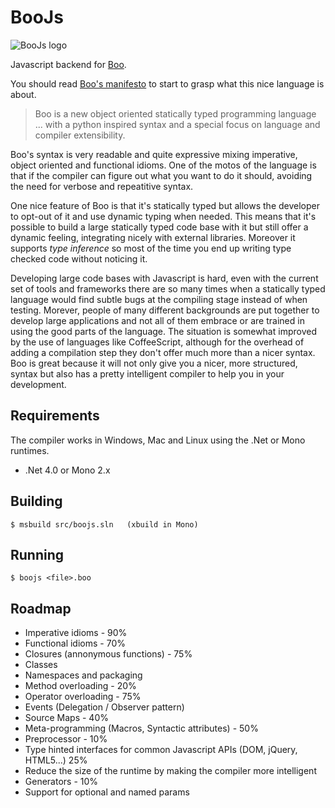 # BooJs

![BooJs logo](https://raw.github.com/drslump/boojs/master/extras/logo.png)

Javascript backend for [Boo](http://boo.codehaus.org).

You should read [Boo's manifesto](http://boo.codehaus.org/BooManifesto.pdf) to 
start to grasp what this nice language is about.

> Boo is a new object oriented statically typed programming language ... with a
  python inspired syntax and a special focus on language and compiler extensibility.

Boo's syntax is very readable and quite expressive mixing imperative, object
oriented and functional idioms. One of the motos of the language is that if the 
compiler can figure out what you want to do it should, avoiding the need for 
verbose and repeatitive syntax.

One nice feature of Boo is that it's statically typed but allows the developer to 
opt-out of it and use dynamic typing when needed. This means that it's possible to 
build a large statically typed code base with it but still offer a dynamic feeling, 
integrating nicely with external libraries. Moreover it supports _type inference_ 
so most of the time you end up writing type checked code without noticing it.

Developing large code bases with Javascript is hard, even with the current set of 
tools and frameworks there are so many times when a statically typed language would 
find subtle bugs at the compiling stage instead of when testing. Morever, people of 
many different backgrounds are put together to develop large applications and not 
all of them embrace or are trained in using the good parts of the language. The 
situation is somewhat improved by the use of languages like CoffeeScript, although 
for the overhead of adding a compilation step they don't offer much more than a nicer 
syntax. Boo is great because it will not only give you a nicer, more structured, syntax 
but also has a pretty intelligent compiler to help you in your development.


## Requirements

The compiler works in Windows, Mac and Linux using the .Net or Mono runtimes.

  - .Net 4.0 or Mono 2.x

## Building

    $ msbuild src/boojs.sln   (xbuild in Mono)

## Running

    $ boojs <file>.boo

## Roadmap

  - Imperative idioms - 90%
  - Functional idioms - 70%
  - Closures (annonymous functions) - 75%
  - Classes
  - Namespaces and packaging
  - Method overloading - 20%
  - Operator overloading - 75%
  - Events (Delegation / Observer pattern)
  - Source Maps - 40%
  - Meta-programming (Macros, Syntactic attributes) - 50%
  - Preprocessor - 10%
  - Type hinted interfaces for common Javascript APIs (DOM, jQuery, HTML5...) 25%
  - Reduce the size of the runtime by making the compiler more intelligent
  - Generators - 10%
  - Support for optional and named params

